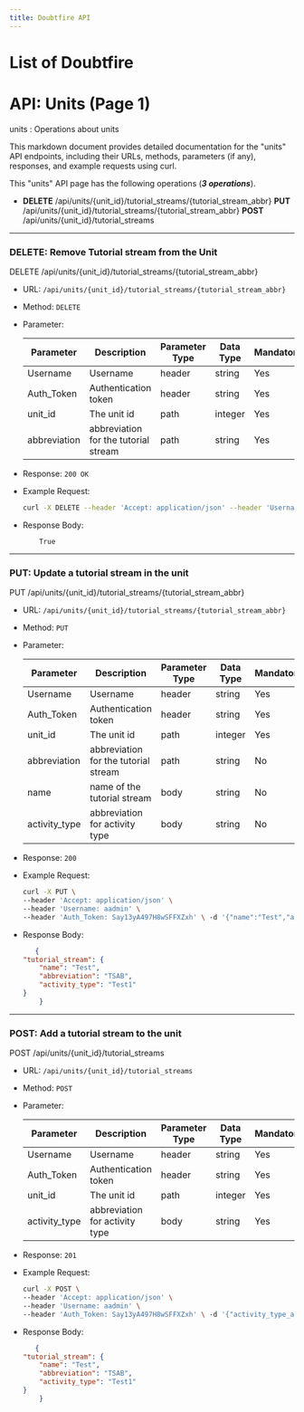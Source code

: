 ```yaml
---
title: Doubtfire API 
---
```


# List of Doubtfire 

# API: Units (Page 1)
units : Operations about units

This markdown document provides detailed documentation for the "units" API endpoints, including their URLs, methods, parameters (if any), responses, and example requests using curl.

This "units" API page has the following operations (**_3 operations_**).

- **DELETE** /api/units/{unit_id}/tutorial_streams/{tutorial_stream_abbr}
   **PUT** /api/units/{unit_id}/tutorial_streams/{tutorial_stream_abbr}
  **POST** /api/units/{unit_id}/tutorial_streams

----------------------------------------------------------------------


### DELETE: Remove Tutorial stream from the Unit
DELETE /api/units/{unit_id}/tutorial_streams/{tutorial_stream_abbr}

- URL: `/api/units/{unit_id}/tutorial_streams/{tutorial_stream_abbr}`
- Method: `DELETE` 
- Parameter: 

    | Parameter   | Description                            | Parameter Type | Data Type | Mandatory |
    |-------------|--------------------------------------- |----------------|-----------|-----------|
    | Username    | Username                               | header         | string    | Yes       |
    | Auth_Token  | Authentication token                   | header         | string    | Yes       |
    | unit_id     | The unit id                         | path           | integer   | Yes       |
    | abbreviation | abbreviation for the tutorial stream   | path           | string   | Yes       |

- Response: `200 OK`

- Example Request:
	```bash
   curl -X DELETE --header 'Accept: application/json' --header 'Username: aadmin' --header 'Auth_Token: Say13yA497H8wSFFXZxh' 'http://localhost:3000/api/units/1/tutorial_streams/TS_1'

	```
- Response Body:
	```
        True
	```
------------------------------------------------------------------------
### PUT: Update a tutorial stream in the unit
PUT /api/units/{unit_id}/tutorial_streams/{tutorial_stream_abbr}


- URL: `/api/units/{unit_id}/tutorial_streams/{tutorial_stream_abbr}`
- Method: `PUT` 
- Parameter:
        

    | Parameter   | Description                            | Parameter Type | Data Type | Mandatory |
    |-------------|--------------------------------------- |----------------|-----------|-----------|
    | Username    | Username                               | header         | string    | Yes       |
    | Auth_Token  | Authentication token                   | header         | string    | Yes       |
    | unit_id     | The unit id                            | path           | integer   | Yes       |
    | abbreviation | abbreviation for the tutorial stream   | path           | string   | No       |
    | name        | name of the tutorial stream            | body           | string    | No       |
    | activity_type | abbreviation for activity type       | body           | string   | No       |



- Response: `200`

- Example Request:
	```bash
   curl -X PUT \
  --header 'Accept: application/json' \
  --header 'Username: aadmin' \
  --header 'Auth_Token: Say13yA497H8wSFFXZxh' \ -d '{"name":"Test","abbreviation":"TSAB","activity_type":"Test1"}' \ 'http://localhost:3000/api/units/1/tutorial_streams/TS1'


	```
- Response Body:
	```json
       {
    "tutorial_stream": {
        "name": "Test",
        "abbreviation": "TSAB",
        "activity_type": "Test1"
    }
        }

    
	```
------------------------------------------------------------------------
### POST: Add a tutorial stream to the unit
POST /api/units/{unit_id}/tutorial_streams


- URL: `/api/units/{unit_id}/tutorial_streams`
- Method: `POST` 
- Parameter:
        

    | Parameter   | Description                            | Parameter Type | Data Type | Mandatory |
    |-------------|--------------------------------------- |----------------|-----------|-----------|
    | Username    | Username                               | header         | string    | Yes       |
    | Auth_Token  | Authentication token                   | header         | string    | Yes       |
    | unit_id     | The unit id                            | path           | integer   | Yes       |
    | activity_type | abbreviation for activity type       | body           | string   | Yes       |

- Response: `201`

- Example Request:
	```bash
   curl -X POST \
  --header 'Accept: application/json' \
  --header 'Username: aadmin' \
  --header 'Auth_Token: Say13yA497H8wSFFXZxh' \ -d '{"activity_type_abbr":"Test1"}' \ 'http://localhost:3000/api/units/1/tutorial_streams'


	```
- Response Body:
	```json
       {
    "tutorial_stream": {
        "name": "Test",
        "abbreviation": "TSAB",
        "activity_type": "Test1"
    }
        }

	```









